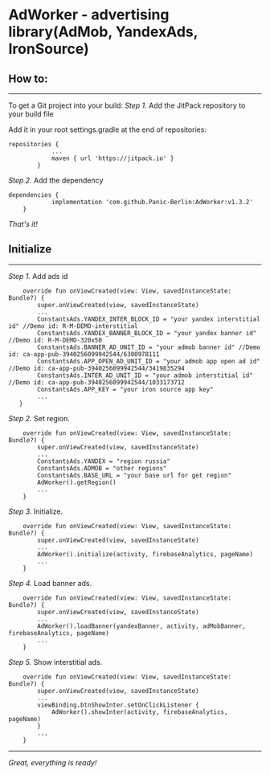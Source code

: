 # AdWorker - advertising library(AdMob, YandexAds, IronSource)

## How to:
___
To get a Git project into your build:
*Step 1.* Add the JitPack repository to your build file

Add it in your root settings.gradle at the end of repositories:
```
repositories {
			...
			maven { url 'https://jitpack.io' }
		}
```

*Step 2.* Add the dependency
```
dependencies {
	        implementation 'com.github.Panic-Berlin:AdWorker:v1.3.2'
	}
```
*That's it!*

## Initialize
___

*Step 1.* Add ads id

```
    override fun onViewCreated(view: View, savedInstanceState: Bundle?) {
        super.onViewCreated(view, savedInstanceState)
        ...
        ConstantsAds.YANDEX_INTER_BLOCK_ID = "your yandex interstitial id" //Demo id: R-M-DEMO-interstitial
        ConstantsAds.YANDEX_BANNER_BLOCK_ID = "your yandex banner id" //Demo id: R-M-DEMO-320x50
        ConstantsAds.BANNER_AD_UNIT_ID = "your admob banner id" //Demo id: ca-app-pub-3940256099942544/6300978111
        ConstantsAds.APP_OPEN_AD_UNIT_ID = "your admob app open ad id" //Demo id: ca-app-pub-3940256099942544/3419835294
        ConstantsAds.INTER_AD_UNIT_ID = "your admob interstitial id" //Demo id: ca-app-pub-3940256099942544/1033173712
        ConstantsAds.APP_KEY = "your iron source app key"
        ...
   }
```

*Step 2.* Set region.

```
    override fun onViewCreated(view: View, savedInstanceState: Bundle?) {
        super.onViewCreated(view, savedInstanceState)
        ...
        ConstantsAds.YANDEX = "region russia"
        ConstantsAds.ADMOB = "other regions"
        ConstantsAds.BASE_URL = "your base url for get region"
        AdWorker().getRegion()
        ...
    }
```    
    
*Step 3.* Initialize.


```
    override fun onViewCreated(view: View, savedInstanceState: Bundle?) {
        super.onViewCreated(view, savedInstanceState)
        ...
        AdWorker().initialize(activity, firebaseAnalytics, pageName)
        ...
    }
``` 

*Step 4.* Load banner ads.

```
    override fun onViewCreated(view: View, savedInstanceState: Bundle?) {
        super.onViewCreated(view, savedInstanceState)
        ...
        AdWorker().loadBanner(yandexBanner, activity, adMobBanner, firebaseAnalytics, pageName)
        ...
    }
```

*Step 5.* Show interstitial ads.


```
    override fun onViewCreated(view: View, savedInstanceState: Bundle?) {
        super.onViewCreated(view, savedInstanceState)
        ...
        viewBinding.btnShowInter.setOnClickListener {
            AdWorker().showInter(activity, firebaseAnalytics, pageName)
        }
        ...
    }
```
___
*Great, everything is ready!*

